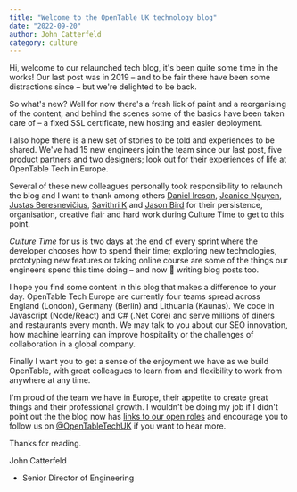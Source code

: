 ```yaml
---
title: "Welcome to the OpenTable UK technology blog"
date: "2022-09-20"
author: John Catterfeld
category: culture
---
```


Hi, welcome to our relaunched tech blog, it's been quite some time in the works!  Our last post was in 2019 – and to be fair there have been some distractions since – but we're delighted to be back.

So what's new?  Well for now there's a fresh lick of paint and a reorganising of the content, and behind the scenes some of the basics have been taken care of – a fixed SSL certificate, new hosting and easier deployment.

I also hope there is a new set of stories to be told and experiences to be shared.  We've had 15 new engineers join the team since our last post, five product partners and two designers; look out for their experiences of life at OpenTable Tech in Europe.

Several of these new colleagues personally took responsibility to relaunch the blog and I want to thank among others [Daniel Ireson](https://www.linkedin.com/in/danielireson/), [Jeanice Nguyen](https://www.linkedin.com/in/jeanicenguyen/), [Justas Beresnevičius](https://www.linkedin.com/in/juberrr/), [Savithri K](https://www.linkedin.com/in/k-savithri/) and [Jason Bird](https://www.linkedin.com/in/jbird55/) for their persistence, organisation, creative flair and hard work during Culture Time to get to this point.

_Culture Time_ for us is two days at the end of every sprint where the developer chooses how to spend their time; exploring new technologies, prototyping new features or taking online course are some of the things our engineers spend this time doing – and now 🤞 writing blog posts too.

I hope you find some content in this blog that makes a difference to your day.  OpenTable Tech Europe are currently four teams spread across England (London), Germany (Berlin) and Lithuania (Kaunas).  We code in Javascript (Node/React) and C# (.Net Core) and serve millions of diners and restaurants every month.  We may talk to you about our SEO innovation, how machine learning can improve hospitality or the challenges of collaboration in a global company.

Finally I want you to get a sense of the enjoyment we have as we build OpenTable, with great colleagues to learn from and flexibility to work from anywhere at any time.

I'm proud of the team we have in Europe, their appetite to create great things and their professional growth.  I wouldn't be doing my job if I didn't point out the the blog now has [links to our open roles](/#careers) and encourage you to follow us on [@OpenTableTechUK](https://twitter.com/opentabletechuk) if you want to hear more.

Thanks for reading.

John Catterfeld
- Senior Director of Engineering
